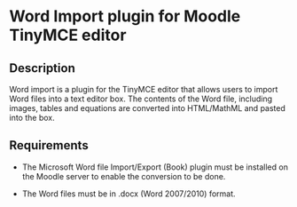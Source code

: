Word Import plugin for Moodle TinyMCE editor
============================================

Description
-----------
Word import is a plugin for the TinyMCE editor that allows users to import
Word files into a text editor box. The contents of the Word file, including images, 
tables and equations are converted into HTML/MathML and pasted into the box.


Requirements
------------
- The Microsoft Word file Import/Export (Book) plugin must be installed on the Moodle server 
to enable the conversion to be done.

- The Word files must be in .docx (Word 2007/2010) format.

